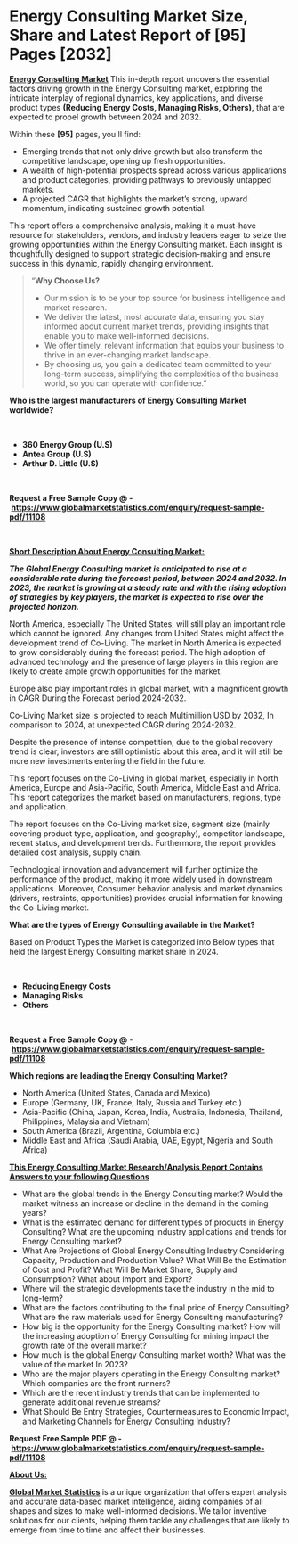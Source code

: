 <h1>Energy Consulting Market Size, Share and Latest Report of [95] Pages [2032]</h1>
<p><a href="https://www.globalmarketstatistics.com/market-reports/energy-consulting-market-11108"><strong>Energy Consulting Market</strong></a> This in-depth report uncovers the essential factors driving growth in the Energy Consulting market, exploring the intricate interplay of regional dynamics, key applications, and diverse product types <strong>(Reducing Energy Costs, Managing Risks, Others),</strong> that are expected to propel growth between 2024 and 2032.</p>
<p>Within these <strong>[95]</strong> pages, you'll find:</p>
<ul>
<li>Emerging trends that not only drive growth but also transform the competitive landscape, opening up fresh opportunities.</li>
<li>A wealth of high-potential prospects spread across various applications and product categories, providing pathways to previously untapped markets.</li>
<li>A projected CAGR that highlights the market&rsquo;s strong, upward momentum, indicating sustained growth potential.</li>
</ul>
<p>This report offers a comprehensive analysis, making it a must-have resource for stakeholders, vendors, and industry leaders eager to seize the growing opportunities within the Energy Consulting market. Each insight is thoughtfully designed to support strategic decision-making and ensure success in this dynamic, rapidly changing environment.</p>
<blockquote class="">
<p>&ldquo;<strong>Why Choose Us? </strong></p>
<ul>
<li>Our mission is to be your top source for business intelligence and market research.</li>
<li>We deliver the latest, most accurate data, ensuring you stay informed about current market trends, providing insights that enable you to make well-informed decisions.</li>
<li>We offer timely, relevant information that equips your business to thrive in an ever-changing market landscape.</li>
<li>By choosing us, you gain a dedicated team committed to your long-term success, simplifying the complexities of the business world, so you can operate with confidence.&rdquo;</li>
</ul>
</blockquote>
<p><strong>Who is the largest manufacturers of Energy Consulting Market worldwide?</strong></p>
<p>&nbsp;</p>
<ul>
<li><strong>360 Energy Group (U.S)</strong></li>
<li><strong>Antea Group (U.S)</strong></li>
<li><strong>Arthur D. Little (U.S)</strong></li>
</ul>
<p>&nbsp;</p>
<p><strong>Request a Free Sample Copy @ -&nbsp;</strong><a href="https://www.globalmarketstatistics.com/enquiry/request-sample-pdf/11108"><strong>https://www.globalmarketstatistics.com/enquiry/request-sample-pdf/11108</strong></a></p>
<p>&nbsp;</p>
<p><strong><u>Short Description About Energy Consulting Market:</u></strong></p>
<p><strong><em>The Global Energy Consulting market is anticipated to rise at a considerable rate during the forecast period, between 2024 and 2032. In 2023, the market is growing at a steady rate and with the rising adoption of strategies by key players, the market is expected to rise over the projected horizon.</em></strong></p>
<p>North America, especially The United States, will still play an important role which cannot be ignored. Any changes from United States might affect the development trend of Co-Living. The market in North America is expected to grow considerably during the forecast period. The high adoption of advanced technology and the presence of large players in this region are likely to create ample growth opportunities for the market.</p>
<p>Europe also play important roles in global market, with a magnificent growth in CAGR During the Forecast period 2024-2032.</p>
<p>Co-Living Market size is projected to reach Multimillion USD by 2032, In comparison to 2024, at unexpected CAGR during 2024-2032.</p>
<p>Despite the presence of intense competition, due to the global recovery trend is clear, investors are still optimistic about this area, and it will still be more new investments entering the field in the future.</p>
<p>This report focuses on the Co-Living in global market, especially in North America, Europe and Asia-Pacific, South America, Middle East and Africa. This report categorizes the market based on manufacturers, regions, type and application.</p>
<p>The report focuses on the Co-Living market size, segment size (mainly covering product type, application, and geography), competitor landscape, recent status, and development trends. Furthermore, the report provides detailed cost analysis, supply chain.</p>
<p>Technological innovation and advancement will further optimize the performance of the product, making it more widely used in downstream applications. Moreover, Consumer behavior analysis and market dynamics (drivers, restraints, opportunities) provides crucial information for knowing the Co-Living market.</p>
<p><strong>What are the types of Energy Consulting available in the Market?</strong></p>
<p>Based on Product Types the Market is categorized into Below types that held the largest Energy Consulting market share In 2024.</p>
<p>&nbsp;</p>
<ul>
<li><strong>Reducing Energy Costs</strong></li>
<li><strong>Managing Risks</strong></li>
<li><strong>Others</strong></li>
</ul>
<p>&nbsp;</p>
<p><strong>Request a Free Sample Copy @</strong>&nbsp;-&nbsp;<a href="https://www.globalmarketstatistics.com/enquiry/request-sample-pdf/11108"><strong>https://www.globalmarketstatistics.com/enquiry/request-sample-pdf/11108</strong></a></p>
<p><strong>Which regions are leading the Energy Consulting Market?</strong></p>
<ul>
<li>North America (United States, Canada and Mexico)</li>
<li>Europe (Germany, UK, France, Italy, Russia and Turkey etc.)</li>
<li>Asia-Pacific (China, Japan, Korea, India, Australia, Indonesia, Thailand, Philippines, Malaysia and Vietnam)</li>
<li>South America (Brazil, Argentina, Columbia etc.)</li>
<li>Middle East and Africa (Saudi Arabia, UAE, Egypt, Nigeria and South Africa)</li>
</ul>
<p><strong><u>This Energy Consulting Market Research/Analysis Report Contains Answers to your following Questions</u></strong></p>
<ul>
<li>What are the global trends in the Energy Consulting market? Would the market witness an increase or decline in the demand in the coming years?</li>
<li>What is the estimated demand for different types of products in Energy Consulting? What are the upcoming industry applications and trends for Energy Consulting market?</li>
<li>What Are Projections of Global Energy Consulting Industry Considering Capacity, Production and Production Value? What Will Be the Estimation of Cost and Profit? What Will Be Market Share, Supply and Consumption? What about Import and Export?</li>
<li>Where will the strategic developments take the industry in the mid to long-term?</li>
<li>What are the factors contributing to the final price of Energy Consulting? What are the raw materials used for Energy Consulting manufacturing?</li>
<li>How big is the opportunity for the Energy Consulting market? How will the increasing adoption of Energy Consulting for mining impact the growth rate of the overall market?</li>
<li>How much is the global Energy Consulting market worth? What was the value of the market In 2023?</li>
<li>Who are the major players operating in the Energy Consulting market? Which companies are the front runners?</li>
<li>Which are the recent industry trends that can be implemented to generate additional revenue streams?</li>
<li>What Should Be Entry Strategies, Countermeasures to Economic Impact, and Marketing Channels for Energy Consulting Industry?</li>
</ul>
<p><strong>Request Free Sample PDF @ -&nbsp;</strong><a href="https://www.globalmarketstatistics.com/enquiry/request-sample-pdf/11108"><strong>https://www.globalmarketstatistics.com/enquiry/request-sample-pdf/11108</strong></a></p>
<p><strong><u>About Us:</u></strong></p>
<p><a href="https://www.globalmarketstatistics.com/"><strong>Global Market Statistics</strong></a>&nbsp;is a unique organization that offers expert analysis and accurate data-based market intelligence, aiding companies of all shapes and sizes to make well-informed decisions. We tailor inventive solutions for our clients, helping them tackle any challenges that are likely to emerge from time to time and affect their businesses.</p>
